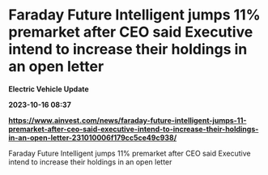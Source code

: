 # Faraday Future Intelligent jumps 11% premarket after CEO said Executive intend to increase their holdings in an open letter
**Electric Vehicle Update**

**2023-10-16 08:37**

**https://www.ainvest.com/news/faraday-future-intelligent-jumps-11-premarket-after-ceo-said-executive-intend-to-increase-their-holdings-in-an-open-letter-231010006f179cc5ce49c938/**

Faraday Future Intelligent jumps 11% premarket after CEO said Executive intend to increase their holdings in an open letter